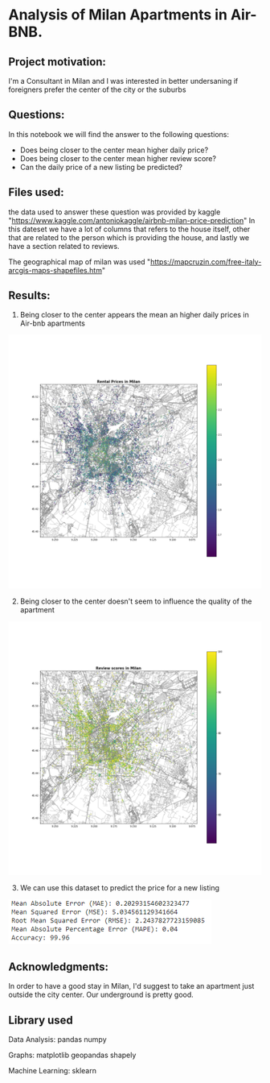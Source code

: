 # Analysis of Milan Apartments in Air-BNB.

## Project motivation:
I'm a Consultant in Milan and I was interested in better undersaning if foreigners prefer the center of the city or the suburbs

## Questions:
In this notebook we will find the answer to the following questions:
- Does being closer to the center mean higher daily price?
- Does being closer to the center mean higher review score?
- Can the daily price of a new listing be predicted?

## Files used:
the data used to answer these question was provided by kaggle "https://www.kaggle.com/antoniokaggle/airbnb-milan-price-prediction"
In this dateset we have a lot of columns that refers to the house itself, other that are related to the person which is providing the house, 
and lastly we have a section related to reviews.

The geographical map of milan was used "https://mapcruzin.com/free-italy-arcgis-maps-shapefiles.htm"

## Results:
1. Being closer to the center appears the mean an higher daily prices in Air-bnb apartments

![Prices](https://github.com/a-scaravelli/Milan-Airbnb-Analysis/blob/main/Results%20images/Prices%20Map.png?raw=true)

2. Being closer to the center doesn't seem to influence the quality of the apartment

![Scores](https://github.com/a-scaravelli/Milan-Airbnb-Analysis/blob/main/Results%20images/Rental%20Scores%20Milan.png?raw=true)

3. We can use this dataset to predict the price for a new listing

![Metrics](https://github.com/a-scaravelli/Milan-Airbnb-Analysis/blob/main/Results%20images/metrics.PNG?raw=true)

## Acknowledgments:
In order to have a good stay in Milan, I'd suggest to take an apartment just outside the city center.
Our underground is pretty good.

## Library used
Data Analysis:
	pandas
	numpy

Graphs:
	matplotlib
	geopandas
	shapely

Machine Learning:
	sklearn